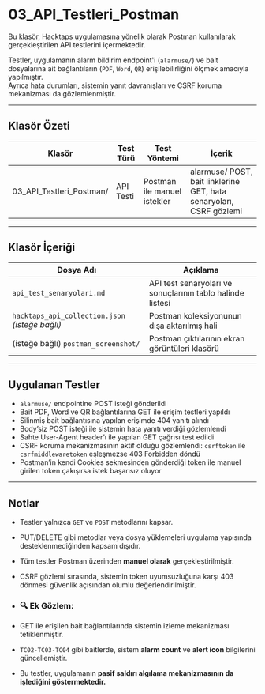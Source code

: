 # 03_API_Testleri_Postman

Bu klasör, Hacktaps uygulamasına yönelik olarak Postman kullanılarak gerçekleştirilen API testlerini içermektedir.

Testler, uygulamanın alarm bildirim endpoint'i (`alarmuse/`) ve bait dosyalarına ait bağlantıların (`PDF`, `Word`, `QR`) erişilebilirliğini ölçmek amacıyla yapılmıştır.  
Ayrıca hata durumları, sistemin yanıt davranışları ve CSRF koruma mekanizması da gözlemlenmiştir.

---

## Klasör Özeti

| Klasör | Test Türü | Test Yöntemi | İçerik |
|-----------|--------------|------------------|----------|
| 03_API_Testleri_Postman/ | API Testi | Postman ile manuel istekler | alarmuse/ POST, bait linklerine GET, hata senaryoları, CSRF gözlemi |

---

## Klasör İçeriği

| Dosya Adı | Açıklama |
|-----------|----------|
| `api_test_senaryolari.md` | API test senaryoları ve sonuçlarının tablo halinde listesi |
| `hacktaps_api_collection.json` *(isteğe bağlı)* | Postman koleksiyonunun dışa aktarılmış hali |
| (isteğe bağlı) `postman_screenshot/` | Postman çıktılarının ekran görüntüleri klasörü |

---

## Uygulanan Testler

- `alarmuse/` endpointine POST isteği gönderildi
- Bait PDF, Word ve QR bağlantılarına GET ile erişim testleri yapıldı
- Silinmiş bait bağlantısına yapılan erişimde 404 yanıtı alındı
- Body’siz POST isteği ile sistemin hata yanıtı verdiği gözlemlendi
- Sahte User-Agent header’ı ile yapılan GET çağrısı test edildi
- CSRF koruma mekanizmasının aktif olduğu gözlemlendi: `csrftoken` ile `csrfmiddlewaretoken` eşleşmezse 403 Forbidden döndü
- Postman’in kendi Cookies sekmesinden gönderdiği token ile manuel girilen token çakışırsa istek başarısız oluyor

---

## Notlar

- Testler yalnızca `GET` ve `POST` metodlarını kapsar.  
- PUT/DELETE gibi metodlar veya dosya yüklemeleri uygulama yapısında desteklenmediğinden kapsam dışıdır.
- Tüm testler Postman üzerinden **manuel olarak** gerçekleştirilmiştir.
- CSRF gözlemi sırasında, sistemin token uyumsuzluğuna karşı 403 dönmesi güvenlik açısından olumlu değerlendirilmiştir.
- ### 🔍 Ek Gözlem:

- GET ile erişilen bait bağlantılarında sistemin izleme mekanizması tetiklenmiştir.
- `TC02-TC03-TC04` gibi baitlerde, sistem **alarm count** ve **alert icon** bilgilerini güncellemiştir.
- Bu testler, uygulamanın **pasif saldırı algılama mekanizmasının da işlediğini göstermektedir.**


